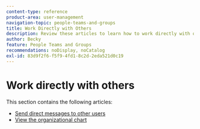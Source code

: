 ```yaml
---
content-type: reference
product-area: user-management
navigation-topic: people-teams-and-groups
title: Work Directly with Others
description: Review these articles to learn how to work directly with others in Workfront.
author: Becky
feature: People Teams and Groups
recommendations: noDisplay, noCatalog
exl-id: 83d9f2f6-f5f9-4fd1-8c2d-2eda521d0c19
---
```

# Work directly with others

This section contains the following articles:

* [Send direct messages to other users](/help/quicksilver/people-teams-and-groups/work-directly-with-others/send-direct-messages-to-other-users.md)
* [View the organizational chart](../../people-teams-and-groups/work-directly-with-others/view-the-org-chart.md)
